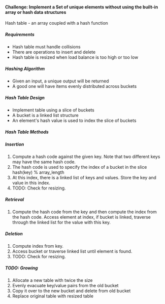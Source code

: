 #### Challenge: Implement a Set of unique elements without using the built-in array or hash data structures


Hash table - an array coupled with a hash function

##### Requirements

* Hash table must handle collisions
* There are operations to insert and delete
* Hash table is resized when load balance is too high or too low

##### Hashing Algorithm

* Given an input, a unique output will be returned
* A good one will have items evenly distributed across buckets

##### Hash Table Design

* Implement table using a slice of buckets
* A bucket is a linked list structure
* An element's hash value is used to index the slice of buckets

##### Hash Table Methods

##### Insertion
1. Compute a hash code against the given key. Note that two different keys may have the same hash code.
2. The hash code is used to specify the index of a bucket in the slice
		hash(key) % array_length
3. At this index, there is a linked list of keys and values. Store the key and value in this index.
4. TODO: Check for resizing.

##### Retrieval
1. Compute the hash code from the key and then compute the index from the hash code. Access element
    at index, if bucket is linked, traverse through the linked list for the value with this key.

##### Deletion
1. Compute index from key.
2. Access bucket or traverse linked list until element is found.
3. TODO: Check for resizing.

##### TODO: Growing
1. Allocate a new table with twice the size
2. Evenly evacuate key/value pairs from the old bucket
3. Copy it over to the new bucket and delete from old bucket
4. Replace original table with resized table